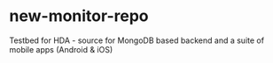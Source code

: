 # new-monitor-repo
Testbed for HDA - source for MongoDB based backend and a suite of mobile apps (Android &amp; iOS)
